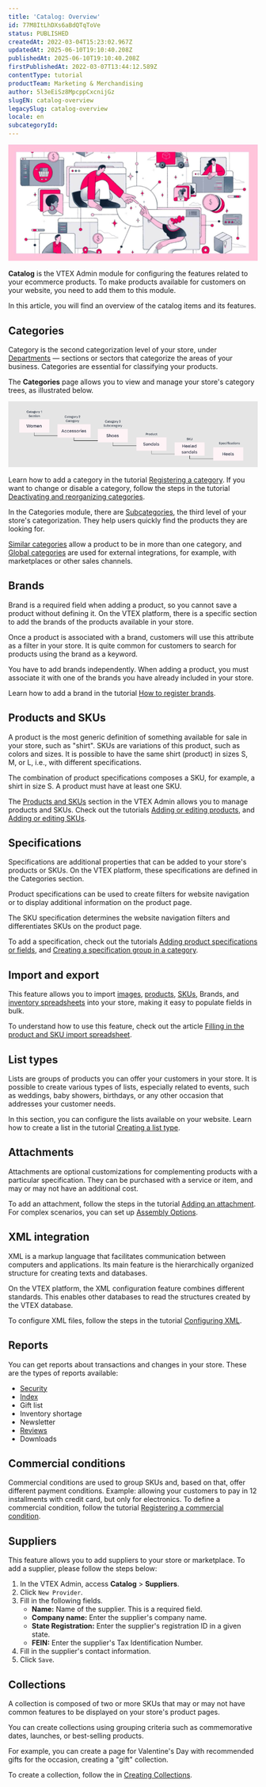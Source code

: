 ```yaml
---
title: 'Catalog: Overview'
id: 77M8ItLhDXs6aBdQTqToVe
status: PUBLISHED
createdAt: 2022-03-04T15:23:02.967Z
updatedAt: 2025-06-10T19:10:40.208Z
publishedAt: 2025-06-10T19:10:40.208Z
firstPublishedAt: 2022-03-07T13:44:12.589Z
contentType: tutorial
productTeam: Marketing & Merchandising
author: 5l3eEiSz8MpcppCxcnijGz
slugEN: catalog-overview
legacySlug: catalog-overview
locale: en
subcategoryId: 
---
```


![Catalog overview (header)](https://raw.githubusercontent.com/vtexdocs/help-center-content/refs/heads/main/docs/en/tutorials/uncategorized/unknown-subcategory/catalog-overview_1.jpg)

**Catalog** is the VTEX Admin module for configuring the features related to your ecommerce products. To make products available for customers on your website, you need to add them to this module. 

In this article, you will find an overview of the catalog items and its features.

## Categories

Category is the second categorization level of your store, under [Departments](https://help.vtex.com/en/tutorial/what-is-a-department--22rKjmYWVmmKAK8CWa8yKw) — sections or sectors that categorize the areas of your business. Categories are essential for classifying your products.

The **Categories** page allows you to view and manage your store's category trees, as illustrated below.

![Catalog structure](https://raw.githubusercontent.com/vtexdocs/help-center-content/refs/heads/main/docs/en/tutorials/uncategorized/unknown-subcategory/catalog-overview_2.png)

Learn how to add a category in the tutorial [Registering a category](https://help.vtex.com/en/tutorial/registering-a-category--tutorials_206). If you want to change or disable a category, follow the steps in the tutorial [Deactivating and reorganizing categories](https://help.vtex.com/en/tutorial/deactivating-and-reorganizing-categories--tutorials_264).

In the Categories module, there are [Subcategories](https://help.vtex.com/en/tutorial/what-is-a-subcategory--2cb0aRkG3i6AeiAMM24iwY), the third level of your store's categorization. They help users quickly find the products they are looking for.

[Similar categories](https://help.vtex.com/en/tutorial/setting-up-similar-categories--tutorials_204) allow a product to be in more than one category, and [Global categories](https://help.vtex.com/en/tutorial/setting-up-similar-categories--tutorials_204) are used for external integrations, for example, with marketplaces or other sales channels.  

## Brands

Brand is a required field when adding a product, so you cannot save a product without defining it. On the VTEX platform, there is a specific section to add the brands of the products available in your store.

Once a product is associated with a brand, customers will use this attribute as a filter in your store. It is quite common for customers to search for products using the brand as a keyword.

You have to add brands independently. When adding a product, you must associate it with one of the brands you have already included in your store.

Learn how to add a brand in the tutorial [How to register brands](https://help.vtex.com/en/tutorial/registering-brands--tutorials_1414).

## Products and SKUs

A product is the most generic definition of something available for sale in your store, such as "shirt". SKUs are variations of this product, such as colors and sizes. It is possible to have the same shirt (product) in sizes S, M, or L, i.e., with different specifications. 

The combination of product specifications composes a SKU, for example, a shirt in size S. A product must have at least one SKU. 

The [Products and SKUs](https://help.vtex.com/en/tutorial/products-and-skus--2ig7TmROlirWirZjFWZ3By) section in the VTEX Admin allows you to manage products and SKUs. Check out the tutorials [Adding or editing products](https://help.vtex.com/en/tutorial/adding-or-editing-products--29IkdEu6GofCFlltsZh2H8), and [Adding or editing SKUs](https://help.vtex.com/en/tutorial/adding-or-editing-skus--4ryZ6J45kwn3jDiQBxGiiN).

## Specifications

Specifications are additional properties that can be added to your store's products or SKUs. On the VTEX platform, these specifications are defined in the Categories section.

Product specifications can be used to create filters for website navigation or to display additional information on the product page.

The SKU specification determines the website navigation filters and differentiates SKUs on the product page.

To add a specification, check out the tutorials [Adding product specifications or fields](https://help.vtex.com/en/tutorial/adding-specifications-or-product-fields--tutorials_106), and [Creating a specification group in a category](https://help.vtex.com/en/tutorial/creating-a-specification-group-in-a-category--tutorials_246).

## Import and export

This feature allows you to import [images](https://help.vtex.com/en/tutorial/importing-images-via-a-worksheet--tutorials_262), [products](https://help.vtex.com/en/tutorial/how-to-export-a-product-spreadsheet--2sIroGeqZqaN3NAvaSGwWV), [SKUs](https://help.vtex.com/en/tutorial/importing-and-exporting-product-and-sku-specifications--tutorials_274), Brands, and [inventory spreadsheets](https://help.vtex.com/en/tutorial/importing-and-exporting-an-inventory-spreadsheet--tutorials_2034) into your store, making it easy to populate fields in bulk.

To understand how to use this feature, check out the article  [Filling in the product and SKU import spreadsheet](https://help.vtex.com/en/tutorial/filling-in-fields-in-the-import-spreadsheet--4nYhx63Q5yokQWaMguaIgI).

## List types

Lists are groups of products you can offer your customers in your store. It is possible to create various types of lists, especially related to events, such as weddings, baby showers, birthdays, or any other occasion that addresses your customer needs. 

In this section, you can configure the lists available on your website. Learn how to create a list in the tutorial [Creating a list type](https://help.vtex.com/en/tutorial/creating-a-type-of-list--tutorials_254).

## Attachments

Attachments are optional customizations for complementing products with a particular specification. They can be purchased with a service or item, and may or may not have an additional cost.

To add an attachment, follow the steps in the tutorial [Adding an attachment](https://help.vtex.com/en/tutorial/adding-an-attachment--7zHMUpuoQE4cAskqEUWScU). For complex scenarios, you can set up [Assembly Options](https://help.vtex.com/en/tutorial/assembly-options--5x5FhNr4f5RUGDEGWzV1nH).

## XML integration

XML is a markup language that facilitates communication between computers and applications. Its main feature is the hierarchically organized structure for creating texts and databases.

On the VTEX platform, the XML configuration feature combines different standards. This enables other databases to read the structures created by the VTEX database.

To configure XML files, follow the steps in the tutorial [Configuring XML](https://help.vtex.com/en/tutorial/configuring-xml--tutorials_242).

## Reports

You can get reports about transactions and changes in your store. These are the types of reports available:

 - [Security](https://help.vtex.com/en/tutorial/understanding-the-security-report--tutorials_282)
 - [Index](https://help.vtex.com/en/tutorial/how-to-use-the-index-report--4ikVpMhwByyS8sysaeOIm4)
 - Gift list
 - Inventory shortage
 - Newsletter
 - [Reviews](https://help.vtex.com/en/tutorial/accessing-product-reviews--139sIVny6fyXK0Nk60L1NF)
 - Downloads

## Commercial conditions

Commercial conditions are used to group SKUs and, based on that, offer different payment conditions. Example: allowing your customers to pay in 12 installments with credit card, but only for electronics.
To define a commercial condition, follow the tutorial [Registering a commercial condition](https://help.vtex.com/en/tutorial/registering-a-commercial-condition--tutorials_445).

## Suppliers

This feature allows you to add suppliers to your store or marketplace. To add a supplier, please follow the steps below:

1. In the VTEX Admin, access **Catalog** > **Suppliers**.
2. Click `New Provider`.
3. Fill in the following fields.
    - **Name:** Name of the supplier. This is a required field.
    - **Company name:** Enter the supplier's company name.
    - **State Registration:** Enter the supplier's registration ID in a given state.
    - **FEIN:** Enter the supplier's Tax Identification Number.
4. Fill in the supplier's contact information.
5. Click `Save`.

## Collections

A collection is composed of two or more SKUs that may or may not have common features to be displayed on your store's product pages.

You can create collections using grouping criteria such as commemorative dates, launches, or best-selling products.

For example, you can create a page for Valentine's Day with recommended gifts for the occasion, creating a "gift" collection.

To create a collection, follow the in [Creating Collections](https://help.vtex.com/en/tutorial/creating-collections-beta--yJBHqNMViOAnnnq4fyOye).

